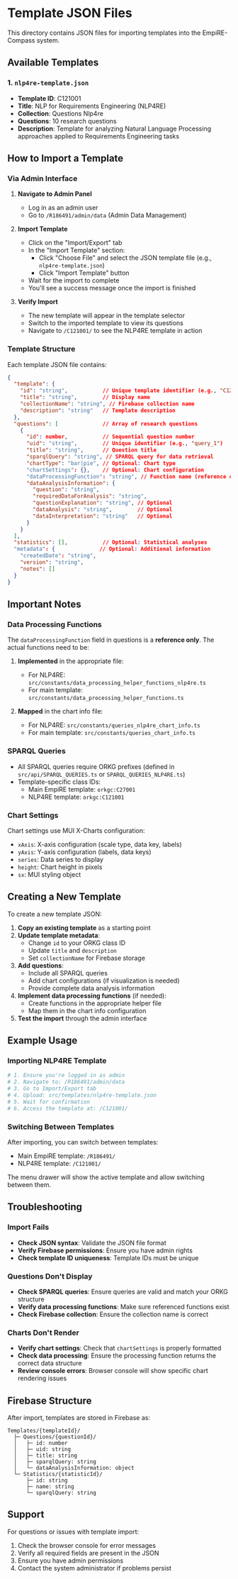 # Template JSON Files

This directory contains JSON files for importing templates into the EmpiRE-Compass system.

## Available Templates

### 1. `nlp4re-template.json`

- **Template ID**: C121001
- **Title**: NLP for Requirements Engineering (NLP4RE)
- **Collection**: Questions Nlp4re
- **Questions**: 10 research questions
- **Description**: Template for analyzing Natural Language Processing approaches applied to Requirements Engineering tasks

## How to Import a Template

### Via Admin Interface

1. **Navigate to Admin Panel**

   - Log in as an admin user
   - Go to `/R186491/admin/data` (Admin Data Management)

2. **Import Template**

   - Click on the "Import/Export" tab
   - In the "Import Template" section:
     - Click "Choose File" and select the JSON template file (e.g., `nlp4re-template.json`)
     - Click "Import Template" button
   - Wait for the import to complete
   - You'll see a success message once the import is finished

3. **Verify Import**
   - The new template will appear in the template selector
   - Switch to the imported template to view its questions
   - Navigate to `/C121001/` to see the NLP4RE template in action

### Template Structure

Each template JSON file contains:

```json
{
  "template": {
    "id": "string",           // Unique template identifier (e.g., "C121001")
    "title": "string",        // Display name
    "collectionName": "string", // Firebase collection name
    "description": "string"   // Template description
  },
  "questions": [              // Array of research questions
    {
      "id": number,           // Sequential question number
      "uid": "string",        // Unique identifier (e.g., "query_1")
      "title": "string",      // Question title
      "sparqlQuery": "string", // SPARQL query for data retrieval
      "chartType": "bar|pie", // Optional: Chart type
      "chartSettings": {},    // Optional: Chart configuration
      "dataProcessingFunction": "string", // Function name (reference only)
      "dataAnalysisInformation": {
        "question": "string",
        "requiredDataForAnalysis": "string",
        "questionExplanation": "string", // Optional
        "dataAnalysis": "string",        // Optional
        "dataInterpretation": "string"   // Optional
      }
    }
  ],
  "statistics": [],           // Optional: Statistical analyses
  "metadata": {              // Optional: Additional information
    "createdDate": "string",
    "version": "string",
    "notes": []
  }
}
```

## Important Notes

### Data Processing Functions

The `dataProcessingFunction` field in questions is a **reference only**. The actual functions need to be:

1. **Implemented** in the appropriate file:

   - For NLP4RE: `src/constants/data_processing_helper_functions_nlp4re.ts`
   - For main template: `src/constants/data_processing_helper_functions.ts`

2. **Mapped** in the chart info file:
   - For NLP4RE: `src/constants/queries_nlp4re_chart_info.ts`
   - For main template: `src/constants/queries_chart_info.ts`

### SPARQL Queries

- All SPARQL queries require ORKG prefixes (defined in `src/api/SPARQL_QUERIES.ts` or `SPARQL_QUERIES_NLP4RE.ts`)
- Template-specific class IDs:
  - Main EmpiRE template: `orkgc:C27001`
  - NLP4RE template: `orkgc:C121001`

### Chart Settings

Chart settings use MUI X-Charts configuration:

- `xAxis`: X-axis configuration (scale type, data key, labels)
- `yAxis`: Y-axis configuration (labels, data keys)
- `series`: Data series to display
- `height`: Chart height in pixels
- `sx`: MUI styling object

## Creating a New Template

To create a new template JSON:

1. **Copy an existing template** as a starting point
2. **Update template metadata**:
   - Change `id` to your ORKG class ID
   - Update `title` and `description`
   - Set `collectionName` for Firebase storage
3. **Add questions**:
   - Include all SPARQL queries
   - Add chart configurations (if visualization is needed)
   - Provide complete data analysis information
4. **Implement data processing functions** (if needed):
   - Create functions in the appropriate helper file
   - Map them in the chart info configuration
5. **Test the import** through the admin interface

## Example Usage

### Importing NLP4RE Template

```bash
# 1. Ensure you're logged in as admin
# 2. Navigate to: /R186491/admin/data
# 3. Go to Import/Export tab
# 4. Upload: src/templates/nlp4re-template.json
# 5. Wait for confirmation
# 6. Access the template at: /C121001/
```

### Switching Between Templates

After importing, you can switch between templates:

- Main EmpiRE template: `/R186491/`
- NLP4RE template: `/C121001/`

The menu drawer will show the active template and allow switching between them.

## Troubleshooting

### Import Fails

- **Check JSON syntax**: Validate the JSON file format
- **Verify Firebase permissions**: Ensure you have admin rights
- **Check template ID uniqueness**: Template IDs must be unique

### Questions Don't Display

- **Check SPARQL queries**: Ensure queries are valid and match your ORKG structure
- **Verify data processing functions**: Make sure referenced functions exist
- **Check Firebase collection**: Ensure the collection name is correct

### Charts Don't Render

- **Verify chart settings**: Check that `chartSettings` is properly formatted
- **Check data processing**: Ensure the processing function returns the correct data structure
- **Review console errors**: Browser console will show specific chart rendering issues

## Firebase Structure

After import, templates are stored in Firebase as:

```
Templates/{templateId}/
  ├─ Questions/{questionId}/
  │   ├─ id: number
  │   ├─ uid: string
  │   ├─ title: string
  │   ├─ sparqlQuery: string
  │   └─ dataAnalysisInformation: object
  └─ Statistics/{statisticId}/
      ├─ id: string
      ├─ name: string
      └─ sparqlQuery: string
```

## Support

For questions or issues with template import:

1. Check the browser console for error messages
2. Verify all required fields are present in the JSON
3. Ensure you have admin permissions
4. Contact the system administrator if problems persist
